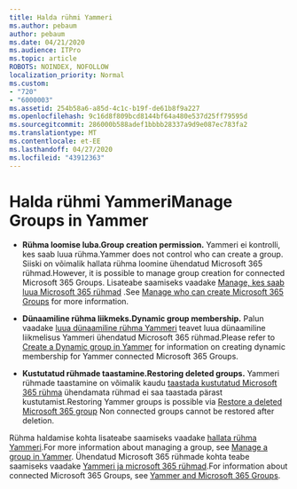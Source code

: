 ```yaml
---
title: Halda rühmi Yammeri
ms.author: pebaum
author: pebaum
ms.date: 04/21/2020
ms.audience: ITPro
ms.topic: article
ROBOTS: NOINDEX, NOFOLLOW
localization_priority: Normal
ms.custom:
- "720"
- "6000003"
ms.assetid: 254b58a6-a85d-4c1c-b19f-de61b8f9a227
ms.openlocfilehash: 9c16d8f809bcd8144bf64a480e537d25ff79595d
ms.sourcegitcommit: 286000b588adef1bbbb28337a9d9e087ec783fa2
ms.translationtype: MT
ms.contentlocale: et-EE
ms.lasthandoff: 04/27/2020
ms.locfileid: "43912363"
---
```

# <a name="manage-groups-in-yammer"></a><span data-ttu-id="0ce05-102">Halda rühmi Yammeri</span><span class="sxs-lookup"><span data-stu-id="0ce05-102">Manage Groups in Yammer</span></span>

- <span data-ttu-id="0ce05-103">**Rühma loomise luba.**</span><span class="sxs-lookup"><span data-stu-id="0ce05-103">**Group creation permission.**</span></span> <span data-ttu-id="0ce05-104">Yammeri ei kontrolli, kes saab luua rühma.</span><span class="sxs-lookup"><span data-stu-id="0ce05-104">Yammer does not control who can create a group.</span></span> <span data-ttu-id="0ce05-105">Siiski on võimalik hallata rühma loomine ühendatud Microsoft 365 rühmad.</span><span class="sxs-lookup"><span data-stu-id="0ce05-105">However, it is possible to manage group creation for connected Microsoft 365 Groups.</span></span> <span data-ttu-id="0ce05-106">Lisateabe saamiseks vaadake [Manage, kes saab luua Microsoft 365 rühmad](https://docs.microsoft.com/office365/admin/create-groups/manage-creation-of-groups) .</span><span class="sxs-lookup"><span data-stu-id="0ce05-106">See [Manage who can create Microsoft 365 Groups](https://docs.microsoft.com/office365/admin/create-groups/manage-creation-of-groups) for more information.</span></span>

- <span data-ttu-id="0ce05-107">**Dünaamiline rühma liikmeks.**</span><span class="sxs-lookup"><span data-stu-id="0ce05-107">**Dynamic group membership.**</span></span> <span data-ttu-id="0ce05-108">Palun vaadake [luua dünaamiline rühma Yammeri](https://docs.microsoft.com/yammer/manage-yammer-groups/create-a-dynamic-group) teavet luua dünaamiline liikmelisus Yammeri ühendatud Microsoft 365 rühmad.</span><span class="sxs-lookup"><span data-stu-id="0ce05-108">Please refer to [Create a Dynamic group in Yammer](https://docs.microsoft.com/yammer/manage-yammer-groups/create-a-dynamic-group) for information on creating dynamic membership for Yammer connected Microsoft 365 Groups.</span></span>

- <span data-ttu-id="0ce05-109">**Kustutatud rühmade taastamine.**</span><span class="sxs-lookup"><span data-stu-id="0ce05-109">**Restoring deleted groups.**</span></span> <span data-ttu-id="0ce05-110">Yammeri rühmade taastamine on võimalik kaudu [taastada kustutatud Microsoft 365 rühma](https://docs.microsoft.com/office365/admin/create-groups/restore-deleted-group) ühendamata rühmad ei saa taastada pärast kustutamist.</span><span class="sxs-lookup"><span data-stu-id="0ce05-110">Restoring Yammer groups is possible via [Restore a deleted Microsoft 365 group](https://docs.microsoft.com/office365/admin/create-groups/restore-deleted-group) Non connected groups cannot be restored after deletion.</span></span>

<span data-ttu-id="0ce05-111">Rühma haldamise kohta lisateabe saamiseks vaadake [hallata rühma Yammeri](https://support.office.com/article/Manage-a-group-in-Yammer-6e05c6d6-5548-4c88-89cd-e6757a514ef2).</span><span class="sxs-lookup"><span data-stu-id="0ce05-111">For more information about managing a group, see [Manage a group in Yammer](https://support.office.com/article/Manage-a-group-in-Yammer-6e05c6d6-5548-4c88-89cd-e6757a514ef2).</span></span> <span data-ttu-id="0ce05-112">Ühendatud Microsoft 365 rühmade kohta teabe saamiseks vaadake [Yammeri ja microsoft 365 rühmad](https://docs.microsoft.com/yammer/manage-yammer-groups/yammer-and-office-365-groups).</span><span class="sxs-lookup"><span data-stu-id="0ce05-112">For information about connected Microsoft 365 Groups, see [Yammer and Microsoft 365 Groups](https://docs.microsoft.com/yammer/manage-yammer-groups/yammer-and-office-365-groups).</span></span>
  